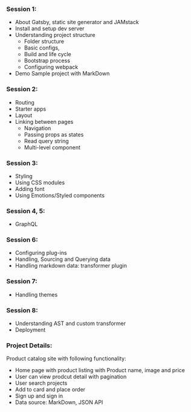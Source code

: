 
### Session 1:
- About Gatsby, static site generator and JAMstack
- Install and setup dev server
- Understanding project structure
    - Folder structure
    - Basic configs,
    - Build and life cycle
    - Bootstrap process
    - Configuring webpack
- Demo Sample project with MarkDown
### Session 2:
- Routing
- Starter apps
- Layout
- Linking between pages
    - Navigation
    - Passing props as states
    - Read query string
    - Multi-level component
### Session 3:
- Styling
- Using CSS modules
- Adding font
- Using Emotions/Styled components
### Session 4, 5:
- GraphQL
### Session 6:
- Configuring plug-ins
- Handling, Sourcing and Querying data
- Handling markdown data: transformer plugin
### Session 7:
- Handling themes
### Session 8:
- Understanding AST and custom transformer
- Deployment
 
 ### Project Details:
Product catalog site with following functionality:
- Home page with product listing with Product name, image and price
- User can view prodcut detail with pagination
- User search projects
- Add to card and place order 
- Sign up and sign in 
- Data source: MarkDown, JSON API